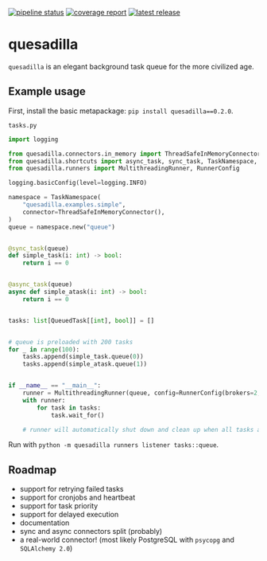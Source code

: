 <!-- `quesadilla` - an elegant background task queue for the more civilized age
Copyright (C) 2024 Artur Ciesielski <artur.ciesielski@gmail.com>

This program is free software: you can redistribute it and/or modify
it under the terms of the GNU General Public License as published by
the Free Software Foundation, either version 3 of the License, or
(at your option) any later version.

This program is distributed in the hope that it will be useful,
but WITHOUT ANY WARRANTY; without even the implied warranty of
MERCHANTABILITY or FITNESS FOR A PARTICULAR PURPOSE.  See the
GNU General Public License for more details.

You should have received a copy of the GNU General Public License
along with this program.  If not, see <https://www.gnu.org/licenses/>. -->

[![pipeline status](https://gitlab.com/arcanery/python/quesadilla/quesadilla/badges/main/pipeline.svg)](https://gitlab.com/arcanery/python/quesadilla/quesadilla/-/commits/main)
[![coverage report](https://gitlab.com/arcanery/python/quesadilla/quesadilla/badges/main/coverage.svg)](https://gitlab.com/arcanery/python/quesadilla/quesadilla/-/commits/main)
[![latest release](https://gitlab.com/arcanery/python/quesadilla/quesadilla/-/badges/release.svg)](https://gitlab.com/arcanery/python/quesadilla/quesadilla/-/releases)

# quesadilla

`quesadilla` is an elegant background task queue for the more civilized age.

## Example usage

First, install the basic metapackage: `pip install quesadilla==0.2.0`.

`tasks.py`
```python
import logging

from quesadilla.connectors.in_memory import ThreadSafeInMemoryConnector
from quesadilla.shortcuts import async_task, sync_task, TaskNamespace, QueuedTask
from quesadilla.runners import MultithreadingRunner, RunnerConfig

logging.basicConfig(level=logging.INFO)

namespace = TaskNamespace(
    "quesadilla.examples.simple",
    connector=ThreadSafeInMemoryConnector(),
)
queue = namespace.new("queue")


@sync_task(queue)
def simple_task(i: int) -> bool:
    return i == 0


@async_task(queue)
async def simple_atask(i: int) -> bool:
    return i == 0


tasks: list[QueuedTask[[int], bool]] = []


# queue is preloaded with 200 tasks
for _ in range(100):
    tasks.append(simple_task.queue(0))
    tasks.append(simple_atask.queue(1))


if __name__ == "__main__":
    runner = MultithreadingRunner(queue, config=RunnerConfig(brokers=2, workers=5))
    with runner:
        for task in tasks:
            task.wait_for()

    # runner will automatically shut down and clean up when all tasks are done
```

Run with `python -m quesadilla runners listener tasks::queue`.

## Roadmap

- support for retrying failed tasks
- support for cronjobs and heartbeat
- support for task priority
- support for delayed execution
- documentation
- sync and async connectors split (probably)
- a real-world connector! (most likely PostgreSQL with `psycopg` and `SQLAlchemy 2.0`)
